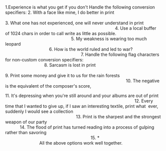 1.Experience is what you get if you don't Handle the following conversion specifiers:
2. With a face like mine, I do better in print                                                                       
                                                                                    
3. What one has not experienced, one will never understand in print                     
                                                                                    
4. Use a local buffer of 1024 chars in order to call write as little as possible.      
                                                                                    
5. My weakness is wearing too much leopard                                                                   
                                                                                    
6. How is the world ruled and led to war? 
                                                                                    
7. Handle the following flag characters for non-custom conversion specifiers:          
                                                                                    
8. Sarcasm is lost in print                                                         
                                                                                                                      
9. Print some money and give it to us for the rain forests                          
                                                                                                            
10. The negative is the equivalent of the composer's score,                           

11. It's depressing when you're still around and your albums are out of print                          
                                                                                    
12. Every time that I wanted to give up, if I saw an interesting textile, print what
 ever, suddenly I would see a collection                                              
                                                                                    
13. Print is the sharpest and the strongest weapon of our party                     
                                                                                    
14. The flood of print has turned reading into a process of gulping rather than savoring                                                                                
                                                                                    
15. *                                                                               
All the above options work well together. 

